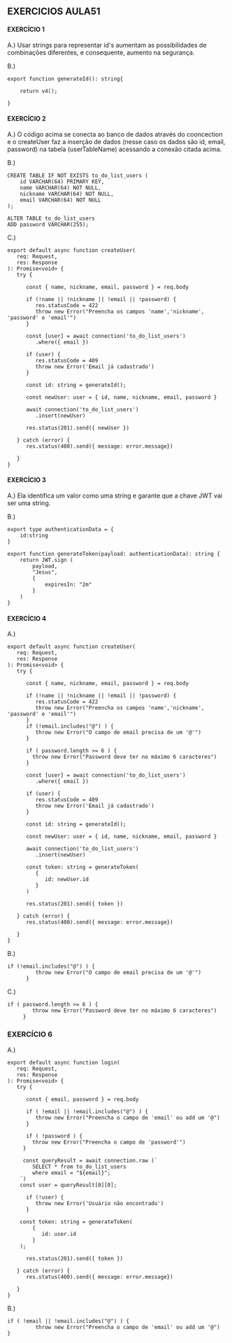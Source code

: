 ## EXERCICIOS AULA51

#### EXERCÍCIO 1 

A.) Usar strings para representar id's aumentam as possibilidades de combinações diferentes, e consequente, aumento na segurança.

B.) 
```
export function generateId(): string{

    return v4();
    
}

```

#### EXERCÍCIO 2 

A.) O código acima se conecta ao banco de dados através do cooncection e o createUser faz a inserção de dados (nesse caso os dados são id, email, password) na tabela (userTableName) acessando a conexão citada acima.

B.) 
```
CREATE TABLE IF NOT EXISTS to_do_list_users (
    id VARCHAR(64) PRIMARY KEY,
    name VARCHAR(64) NOT NULL,
    nickname VARCHAR(64) NOT NULL,
    email VARCHAR(64) NOT NULL
);

ALTER TABLE to_do_list_users
ADD password VARCHAR(255);

```

C.) 

```
export default async function createUser(
   req: Request,
   res: Response
): Promise<void> {
   try {

      const { name, nickname, email, password } = req.body

      if (!name || !nickname || !email || !password) {
         res.statusCode = 422
         throw new Error("Preencha os campos 'name','nickname', 'password' e 'email'")
      }

      const [user] = await connection('to_do_list_users')
         .where({ email })

      if (user) {
         res.statusCode = 409
         throw new Error('Email já cadastrado')
      }

      const id: string = generateId();

      const newUser: user = { id, name, nickname, email, password }

      await connection('to_do_list_users')
         .insert(newUser)

      res.status(201).send({ newUser })

   } catch (error) {
      res.status(400).send({ message: error.message})

   }
}
```

#### EXERCÍCIO 3 

A.) Ela identifica um valor como uma string e garante que a chave JWT vai ser uma string.

B.) 
```
export type authenticationData = {
    id:string
}

export function generateToken(payload: authenticationData): string {
    return JWT.sign (
        payload,
        "Jesus",
        {
            expiresIn: "2m"
        }
    )
}
```

#### EXERCÍCIO 4 

A.) 
```
export default async function createUser(
   req: Request,
   res: Response
): Promise<void> {
   try {

      const { name, nickname, email, password } = req.body

      if (!name || !nickname || !email || !password) {
         res.statusCode = 422
         throw new Error("Preencha os campos 'name','nickname', 'password' e 'email'")
      }
      if (!email.includes("@") ) {
         throw new Error("O campo de email precisa de um '@'")
      }

      if ( password.length >= 6 ) {
        throw new Error("Password deve ter no máximo 6 caracteres")
      }

      const [user] = await connection('to_do_list_users')
         .where({ email })

      if (user) {
         res.statusCode = 409
         throw new Error('Email já cadastrado')
      }

      const id: string = generateId();

      const newUser: user = { id, name, nickname, email, password }

      await connection('to_do_list_users')
         .insert(newUser)

      const token: string = generateToken(
         {
            id: newUser.id
         }
      )

      res.status(201).send({ token })

   } catch (error) {
      res.status(400).send({ message: error.message})

   }
}
```

B.) 
```
if (!email.includes("@") ) {
         throw new Error("O campo de email precisa de um '@'")
      }

```

C.)

```
if ( password.length >= 6 ) {
        throw new Error("Password deve ter no máximo 6 caracteres")
     }
```



### EXERCÍCIO 6

A.)

```
export default async function login(
   req: Request,
   res: Response
): Promise<void> {
   try {

      const { email, password } = req.body

      if ( !email || !email.includes("@") ) {
         throw new Error("Preencha o campo de 'email' ou add um '@")
      }
      
      if ( !password ) {
        throw new Error("Preencha o campo de 'password'")
     }

     const queryResult = await connection.raw (`
        SELECT * from to_do_list_users
        where email = "${email}";
    `)
    const user = queryResult[0][0];

      if (!user) {
         throw new Error('Usuário não encontrado')
      }

    const token: string = generateToken(
        {
           id: user.id
        }
    );  
   
      res.status(201).send({ token })

   } catch (error) {
      res.status(400).send({ message: error.message})

   }
}
```


B.) 

```
if ( !email || !email.includes("@") ) {
         throw new Error("Preencha o campo de 'email' ou add um '@")
}
```
